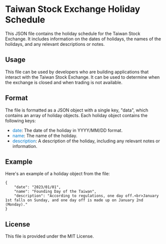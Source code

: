 # Taiwan Stock Exchange Holiday Schedule

This JSON file contains the holiday schedule for the Taiwan Stock Exchange. It includes information on the dates of holidays, the names of the holidays, and any relevant descriptions or notes.

## Usage

This file can be used by developers who are building applications that interact with the Taiwan Stock Exchange. It can be used to determine when the exchange is closed and when trading is not available.

## Format

The file is formatted as a JSON object with a single key, "data", which contains an array of holiday objects. Each holiday object contains the following keys:


<!-- Color for vscode darkblue readiable -->
<!-- <span style='color: #007acc'>date</span> -->

- <span style="color: #007acc">date</span>: The date of the holiday in YYYY/MM/DD format.
- <span style="color: #007acc">name</span>: The name of the holiday.
- <span style="color: #007acc">description</span>: A description of the holiday, including any relevant notes or information.


## Example

Here's an example of a holiday object from the file:

```
{
    "date": "2023/01/01",
    "name": "Founding Day of the Taiwan",
    "description": "According to regulations, one day off.<br>January 1st falls on Sunday, and one day off is made up on January 2nd (Monday)."
}
```

## License

This file is provided under the MIT License.
